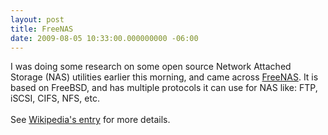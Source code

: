 ```yaml
---
layout: post
title: FreeNAS
date: 2009-08-05 10:33:00.000000000 -06:00
---
```

I was doing some research on some open source Network Attached Storage (NAS) utilities earlier this morning, and came across <a href="http://www.freenas.org">FreeNAS</a>.  It is based on FreeBSD, and has multiple protocols it can use for NAS like: FTP, iSCSI, CIFS, NFS, etc.<br /><br />See <a href="http://en.wikipedia.org/wiki/FreeNAS">Wikipedia's entry</a> for more details.

